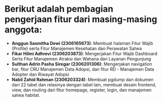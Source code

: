 # Berikut adalah pembagian pengerjaan fitur dari masing-masing anggota:
- **Anggun Sasmitha Dewi (2306165673)**: Membuat halaman Fitur Wajib (Profile) serta Fitur Manajemen Kesehatan dan Perawatan Satwa
- **Fikar Hilmi Adhrevi (2306203873)**: Mengerjakan Fitur Wajib Dashboard Serta Fitur Manajemen Atraksi dan Wahana dan  Layanan Pengunjung
- **Sulthan Adrin Pasha Siregar (2306201306)**: Mengerjakan navigation bar, fitur CRU Manajemen Data Adopsi, dan fitur RD - Manajemen Data Adopter dan Riwayat Adopsi
- **Nabil Zahid Rahman (2306203324)**: Membuat pgdump dan dokumen dari 22 tabel dan relasinya dengan tabel lain, membuat desain frontend, view, dan routing dari fitur homepage, register, login, dan manajemen satwa habitat.